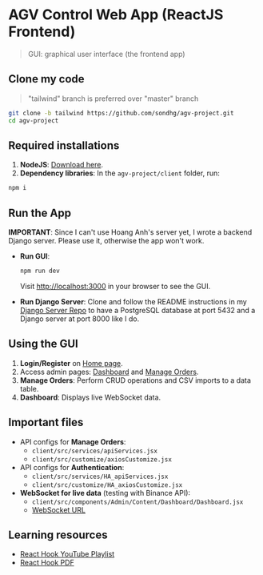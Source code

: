# AGV Control Web App (ReactJS Frontend)

> GUI: graphical user interface (the frontend app)

## Clone my code

> "tailwind" branch is preferred over "master" branch

```bash
git clone -b tailwind https://github.com/sondhg/agv-project.git
cd agv-project
```

## Required installations

1. **NodeJS**: [Download here](https://nodejs.org/en).
2. **Dependency libraries**: In the `agv-project/client` folder, run:

```bash
npm i
```

## Run the App

**IMPORTANT**: Since I can't use Hoang Anh's server yet, I wrote a backend Django server. Please use it, otherwise the app won't work.

- **Run GUI**:

  ```bash
  npm run dev
  ```

  Visit [http://localhost:3000](http://localhost:3000) in your browser to see the GUI.

- **Run Django Server**: Clone and follow the README instructions in my [Django Server Repo](https://github.com/sondhg/my-django-server) to have a PostgreSQL database at port 5432 and a Django server at port 8000 like I do.

## Using the GUI

1. **Login/Register** on [Home page](http://localhost:3000).
2. Access admin pages: [Dashboard](http://localhost:3000/admin) and [Manage Orders](http://localhost:3000/admin/manage-orders).
3. **Manage Orders**: Perform CRUD operations and CSV imports to a data table.
4. **Dashboard**: Displays live WebSocket data.

## Important files

- API configs for **Manage Orders**:
  - `client/src/services/apiServices.jsx`
  - `client/src/customize/axiosCustomize.jsx`
- API configs for **Authentication**:
  - `client/src/services/HA_apiServices.jsx`
  - `client/src/customize/HA_axiosCustomize.jsx`
- **WebSocket for live data** (testing with Binance API):
  - `client/src/components/Admin/Content/Dashboard/Dashboard.jsx`
  - [WebSocket URL](wss://stream.binance.com:9443/ws/btcusdt@aggTrade)

## Learning resources

- [React Hook YouTube Playlist](https://www.youtube.com/playlist?list=PLncHg6Kn2JT7QbvdNNAmQZLqWchnJEoH5)
- [React Hook PDF](https://drive.google.com/drive/folders/1WYAyusS4m498bqCR8iyzRYmS26zGh8g-)
